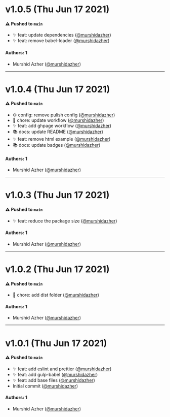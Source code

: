 # v1.0.5 (Thu Jun 17 2021)

#### ⚠️ Pushed to `main`

- :sparkles: feat: update dependencies ([@murshidazher](https://github.com/murshidazher))
- :sparkles: feat: remove babel-loader ([@murshidazher](https://github.com/murshidazher))

#### Authors: 1

- Murshid Azher ([@murshidazher](https://github.com/murshidazher))

---

# v1.0.4 (Thu Jun 17 2021)

#### ⚠️ Pushed to `main`

- :gear: config: remove pulish config ([@murshidazher](https://github.com/murshidazher))
- :wrench: chore: update workflow ([@murshidazher](https://github.com/murshidazher))
- :sparkles: feat: add ghpage workflow ([@murshidazher](https://github.com/murshidazher))
- :books: docs: update README ([@murshidazher](https://github.com/murshidazher))
- :sparkles: feat: remove html example ([@murshidazher](https://github.com/murshidazher))
- :books: docs: update badges ([@murshidazher](https://github.com/murshidazher))

#### Authors: 1

- Murshid Azher ([@murshidazher](https://github.com/murshidazher))

---

# v1.0.3 (Thu Jun 17 2021)

#### ⚠️ Pushed to `main`

- :sparkles: feat: reduce the package size ([@murshidazher](https://github.com/murshidazher))

#### Authors: 1

- Murshid Azher ([@murshidazher](https://github.com/murshidazher))

---

# v1.0.2 (Thu Jun 17 2021)

#### ⚠️ Pushed to `main`

- :wrench: chore: add dist folder ([@murshidazher](https://github.com/murshidazher))

#### Authors: 1

- Murshid Azher ([@murshidazher](https://github.com/murshidazher))

---

# v1.0.1 (Thu Jun 17 2021)

#### ⚠️ Pushed to `main`

- :sparkles: feat: add eslint and prettier ([@murshidazher](https://github.com/murshidazher))
- :sparkles: feat: add gulp-babel ([@murshidazher](https://github.com/murshidazher))
- :sparkles: feat: add base files ([@murshidazher](https://github.com/murshidazher))
- Initial commit ([@murshidazher](https://github.com/murshidazher))

#### Authors: 1

- Murshid Azher ([@murshidazher](https://github.com/murshidazher))
